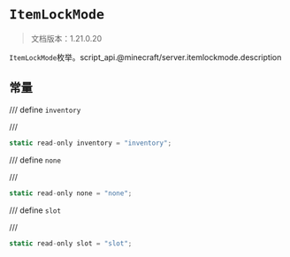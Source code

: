 # `ItemLockMode`

> 文档版本：1.21.0.20

`ItemLockMode`枚举。script_api.@minecraft/server.itemlockmode.description

## 常量

/// define
`inventory`


///

```js
static read-only inventory = "inventory";
```


/// define
`none`


///

```js
static read-only none = "none";
```


/// define
`slot`


///

```js
static read-only slot = "slot";
```

